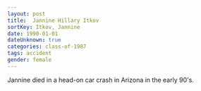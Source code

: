 ```yaml
---
layout: post
title:  Jannine Hillary Itkov
sortKey: Itkov, Jannine
date: 1990-01-01
dateUnknown: true
categories: class-of-1987
tags: accident
gender: female
---
```

Jannine died in a head-on car crash in Arizona in the early 90's.
